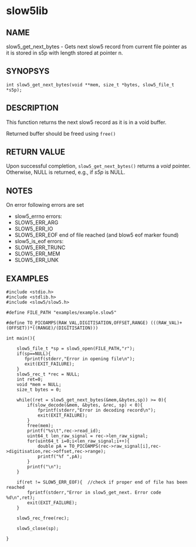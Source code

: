 # slow5lib

## NAME
slow5_get_next_bytes - Gets next slow5 record from current file pointer as it is stored in s5p with length stored at pointer n.

## SYNOPSYS
`int slow5_get_next_bytes(void **mem, size_t *bytes, slow5_file_t *s5p);`

## DESCRIPTION
This function returns the next slow5 record as it is in a void buffer.

Returned buffer should be freed using `free()`

## RETURN VALUE
Upon successful completion, `slow5_get_next_bytes()` returns a *void* pointer. Otherwise, NULL is returned, e.g., if *s5p* is NULL.


## NOTES
On error following errors are set
 * slow5_errno errors:
 * SLOW5_ERR_ARG
 * SLOW5_ERR_IO
 * SLOW5_ERR_EOF    end of file reached (and blow5 eof marker found)
 * slow5_is_eof errors:
 * SLOW5_ERR_TRUNC
 * SLOW5_ERR_MEM
 * SLOW5_ERR_UNK

## EXAMPLES

```
#include <stdio.h>
#include <stdlib.h>
#include <slow5/slow5.h>

#define FILE_PATH "examples/example.slow5"

#define TO_PICOAMPS(RAW_VAL,DIGITISATION,OFFSET,RANGE) (((RAW_VAL)+(OFFSET))*((RANGE)/(DIGITISATION)))

int main(){

    slow5_file_t *sp = slow5_open(FILE_PATH,"r");
    if(sp==NULL){
       fprintf(stderr,"Error in opening file\n");
       exit(EXIT_FAILURE);
    }
    slow5_rec_t *rec = NULL;
    int ret=0;
    void *mem = NULL;
    size_t bytes = 0;

    while((ret = slow5_get_next_bytes(&mem,&bytes,sp)) >= 0){
        if(slow_decode(&mem, &bytes, &rec, sp) < 0){
            fprintf(stderr,"Error in decoding record\n");
            exit(EXIT_FAILURE);
        }
        free(mem);
        printf("%s\t",rec->read_id);
        uint64_t len_raw_signal = rec->len_raw_signal;
        for(uint64_t i=0;i<len_raw_signal;i++){
            double pA = TO_PICOAMPS(rec->raw_signal[i],rec->digitisation,rec->offset,rec->range);
            printf("%f ",pA);
        }
        printf("\n");
    }

    if(ret != SLOW5_ERR_EOF){  //check if proper end of file has been reached
        fprintf(stderr,"Error in slow5_get_next. Error code %d\n",ret);
        exit(EXIT_FAILURE);
    }

    slow5_rec_free(rec);

    slow5_close(sp);

}
```
